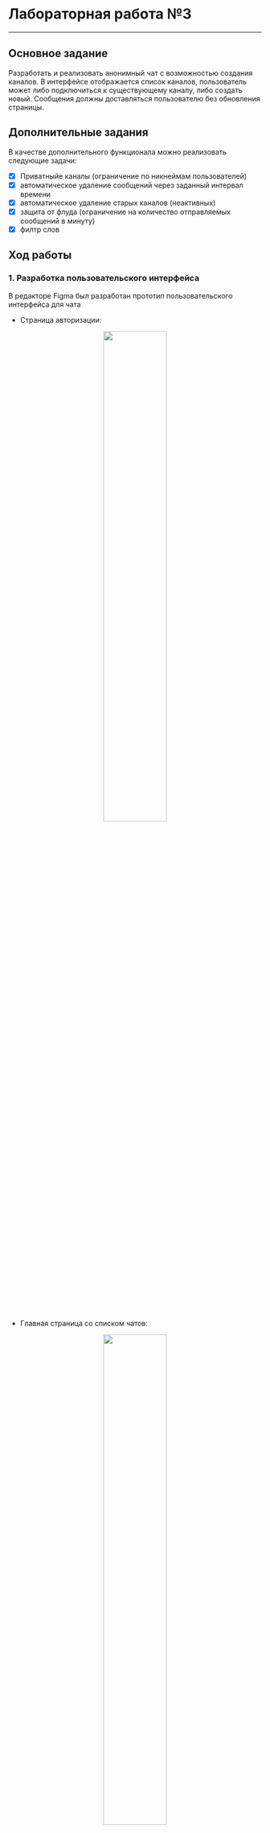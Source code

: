 # Лабораторная работа №3
------

## Основное задание
Разработать и реализовать анонимный чат с возможностью создания каналов. В интерфейсе отображается список каналов, пользователь может либо подключиться к существующему каналу, либо создать новый. Сообщения должны доставляться пользователю без обновления страницы.
 
## Дополнительные задания

В качестве дополнительного функционала можно реализовать следующие задачи:

 - [x] Приватныйе каналы (ограничение по никнеймам пользователей)
 - [x] автоматическое удаление сообщений через заданный интервал времени
 - [x] автоматическое удаление старых каналов (неактивных)
 - [x] защита от флуда (ограничение на количество отправляемых сообщений в минуту)
 - [x] филтр слов
 
## Ход работы

### 1. Разработка пользовательского интерфейса

В редакторе Figma был разработан прототип пользовательского интерфейса для чата

- Страница авторизации:
<p align = "center"><img src="https://github.com/Sneyk01/2_course/Lab3/images/login.svg"/width = 50%></p>

- Главная страница со списком чатов:
<p align = "center"><img src="https://github.com/Sneyk01/2_course/Lab3/images/main.svg"/width = 50%></p>

- Интерфейс чата:
- <p align = "center"><img src="https://github.com/Sneyk01/2_course/Lab3/images/chat.svg"/width = 50%></p>

### 2. Описание пользовательских сценариев работы
При входе на сайт перед пользователем появляется страница авторизации. На ней пользователю нужно выбрать имя и нажать кнопку "Войти". Если имя для пользователя не важно, сервер автоматически сгенерирует ему имя. В случае, если пользователь попытается ввести уже занятое имя, высветится сообщение об ошибке.

После входа пользователю доступны следующие возможности:
- Создать новый публичный чат
- Создать новый приватный чат и ввести имена тек, у кого будет к нему доступ
- Сменить свое текущее имя на новое, незанятое
- Показать все доступные чаты
- Показать все публичные чаты
- Показать доступные этому пользователю привытные чаты
- Войти в чат

В списке чатов будут отсутствовать приватные чаты, недоступные пользователю.

Список чатов сортируется по времени создания и времени последнего сообщения. Если в течении двух дней в чате не будет никакой активности, то он будет автоматически удален.

Раз в минуту список чатов автоматически обновляется в фоновом режиме.

Время действия авторизации - 1 день, после этого пользователю будет необходимо повторить авторизацию.

При создании публичного чата пользоватлею высветиться всплывающее окно, где будет нужно указать название чата (ограничено 80 символами).
При создании приватного чата, помимо имени, нужно будет также ввести через точку с запятой имена тех, у кого будет доступ. Свое имя указывать не нужно, оно будет подставлено автоматически.

Если в названии чата будет использоваться ругательство, оно будет заменено на "🐸"

После входа в один из чатов перед пользователем высветятся все сообщения в этом чате от старых до новых и будет осуществлен автоматический скролл в конец чата.
Пользователь может отправить новое сообщение и при необходимости выбрать время самоудаления этого сообщения (10 секунд, 5 минут, 30 минут и 1 час). Если пользователь захочет вернуться на главную страницу, нужно будет нажать на логотип "ВЧАТЕ" в шапке сайта.

Список сообщений автоматически обнавляется раз в секунду и пользователь сразу будет видеть новые сообщения от пользователь.

Пока пользователь находится на странице чата, возможность смены имени будет заблокирована.

### 3. Описание API сервера и хореографии

Для проверки данных и внесения изменений в базу данных используются ajax запросы с целью избегания обнавлений страниц. 

- Пример запросов, когда пользователь хочет изменить свое имя:
<p align = "center"><img src="https://github.com/Sneyk01/2_course/Lab3/images/name.svg"/width = 50%></p>

- Пример запросов, когда пользователь создает новый чат:
<p align = "center"><img src="https://github.com/Sneyk01/2_course/Lab3/images/chat.svg"/width = 50%></p>

- Пример запросов, когда пользователь оставляет сообщение в чате:
<p align = "center"><img src="https://github.com/Sneyk01/2_course/Lab3/images/message.svg"/width = 50%></p>


### 4. Описание структуры базы данных

Для хранения данных чата используется база данных MySQL. Всего в базе данных содержится 3 таблицы: таблица с информацией о пользователях, таблица с информацией о чатах и таблица с информацией о сообщениях.

Таблица о пользователях содержит в себе индивидуальный номер пользователя, его логин, токен авторизации и время создания этого токена.

Структура таблицы в базе данных:


Таблица с информацией о чатах содержит в себе индивидуальный номер чата, название чата, тип чата, время создания или последнего сообщения и список имен у кого есть доступ

Структура таблицы в базе данных:



Таблица с информацией о сообщениях содержит в себе индивидуальный номер сообщения, id чата, к которому относится сообщение, id отправителя, имя отправителя, время создания сообщения, время, спустя которое, нужно удалить сообщение и текст сообщения

Структура таблицы в базе данных:


### 5. Описание алгоритмов

- Пользователь авторизируется в чате


## Значимые фрагменты кода

